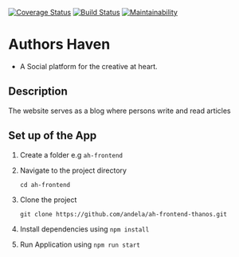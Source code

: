[![Coverage Status](https://coveralls.io/repos/github/andela/ah-frontend-thanos/badge.svg?branch=develop)](https://coveralls.io/github/andela/ah-frontend-thanos?branch=develop)
[![Build Status](https://travis-ci.org/andela/ah-frontend-thanos.svg?branch=develop)](https://travis-ci.org/andela/ah-frontend-thanos)
[![Maintainability](https://api.codeclimate.com/v1/badges/ce82a44a84f603a410ac/maintainability)](https://codeclimate.com/github/andela/ah-frontend-thanos/maintainability)

# Authors Haven

- A Social platform for the creative at heart.

## Description

The website serves as a blog where persons write and read  articles

## Set up of the App

1. Create a folder e.g `ah-frontend`

2. Navigate to the project directory

    `cd ah-frontend`

3. Clone the project

    `git clone https://github.com/andela/ah-frontend-thanos.git`

4. Install dependencies using `npm install`

5. Run Application using `npm run start`
